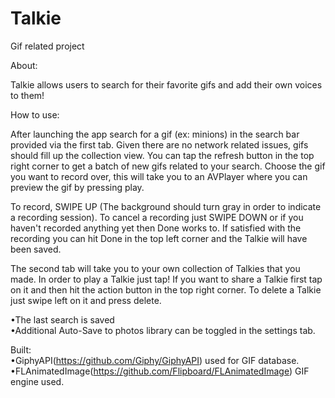 # Talkie
Gif related project 


 About: 
 
 Talkie allows users to search for their favorite gifs and add their own voices to them! 
 
 
 How to use: 
 
  After launching the app search for a gif (ex: minions) in the search bar provided via the first tab. 
 Given there are no network related issues, gifs should fill up the collection view. 
 You can tap the refresh button in the top right corner to get a batch of new gifs related to your search. 
 Choose the gif you want to record over, this will take you to an AVPlayer where you can preview the gif by pressing play. 
 
  To record, SWIPE UP (The background should turn gray in order to indicate a recording session).
 To cancel a recording just SWIPE DOWN or if you haven't recorded anything yet then Done works to. 
 If satisfied with the recording you can hit Done in the top left corner and the Talkie will have been saved. 
 
  The second tab will take you to your own collection of Talkies that you made. In order to play a Talkie just 
 tap!
 If you want to share a Talkie first tap on it and then hit the action button in the top right corner. 
 To delete a Talkie just swipe left on it and press delete. 
 
 
 •The last search is saved                                           
 •Additional Auto-Save to photos library can be toggled in the settings tab. 
 
 
 Built:                            
•GiphyAPI(https://github.com/Giphy/GiphyAPI) used for GIF database.
•FLAnimatedImage(https://github.com/Flipboard/FLAnimatedImage) GIF engine used.
